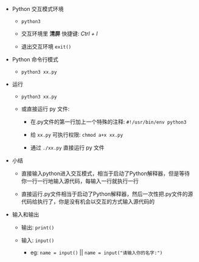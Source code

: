 * Python 交互模式环境
    * `python3`

    * 交互环境里 **清屏** 快捷键: *Ctrl + l*

    * 退出交互环境 `exit()`


* Python 命令行模式
    * `python3 xx.py`


* 运行
    * `python3 xx.py`

    * 或直接运行 py 文件:
        * 在.py文件的第一行加上一个特殊的注释: `#!/usr/bin/env python3`

        * 给 `xx.py` 可执行权限: `chmod a+x xx.py`

        * 通过 `./xx.py` 直接运行 py 文件


* 小结
    * 直接输入python进入交互模式，相当于启动了Python解释器，但是等待你一行一行地输入源代码，每输入一行就执行一行

    * 直接运行.py文件相当于启动了Python解释器，然后一次性把.py文件的源代码给执行了，你是没有机会以交互的方式输入源代码的


* 输入和输出
    * 输出: `print()`

    * 输入: `input()`
        * eg: `name = input()` || `name = input("请输入你的名字:")`
